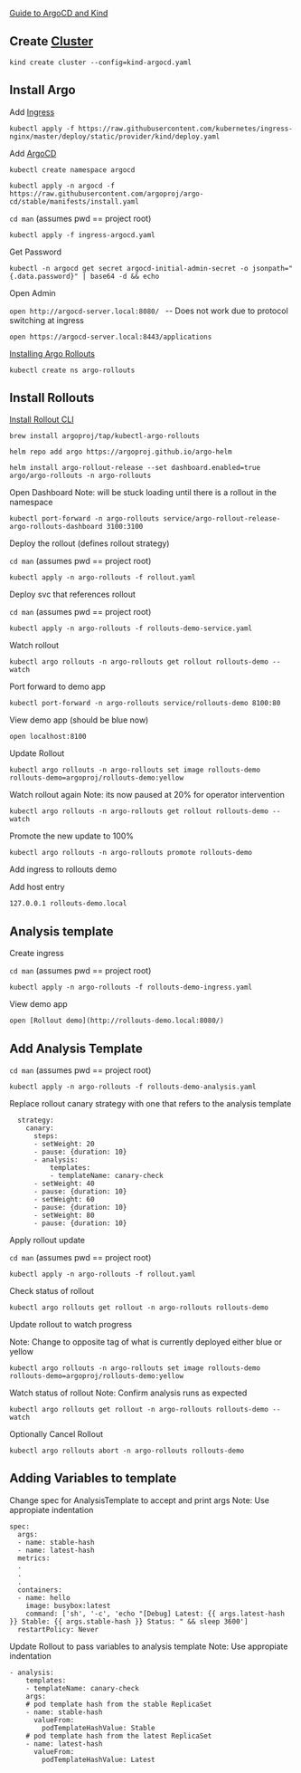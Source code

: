
[Guide to ArgoCD and Kind](https://medium.com/@chirayukapoor/running-argo-cd-locally-with-kind-and-nginx-ingress-26b31cece300)

## Create [Cluster](https://kind.sigs.k8s.io/docs/user/configuration/)

```kind create cluster --config=kind-argocd.yaml```

## Install Argo

Add [Ingress](https://docs.nginx.com/nginx-ingress-controller/)

```kubectl apply -f https://raw.githubusercontent.com/kubernetes/ingress-nginx/master/deploy/static/provider/kind/deploy.yaml```

Add [ArgoCD](https://argo-cd.readthedocs.io/en/stable/getting_started/)

```kubectl create namespace argocd```

```kubectl apply -n argocd -f https://raw.githubusercontent.com/argoproj/argo-cd/stable/manifests/install.yaml```


```cd man``` (assumes pwd == project root)

```kubectl apply -f ingress-argocd.yaml```

Get Password

```kubectl -n argocd get secret argocd-initial-admin-secret -o jsonpath="{.data.password}" | base64 -d && echo```

Open Admin

```open http://argocd-server.local:8080/ ``` -- Does not work due to protocol switching at ingress

```open https://argocd-server.local:8443/applications```

[Installing Argo Rollouts](https://codefresh.io/learn/argo-rollouts/)

```kubectl create ns argo-rollouts```

## Install Rollouts

[Install Rollout CLI](https://argo-rollouts.readthedocs.io/en/stable/installation/)

```brew install argoproj/tap/kubectl-argo-rollouts```

```helm repo add argo https://argoproj.github.io/argo-helm```

```helm install argo-rollout-release --set dashboard.enabled=true argo/argo-rollouts -n argo-rollouts ```

Open Dashboard
Note: will be stuck loading until there is a rollout in the namespace

```kubectl port-forward -n argo-rollouts service/argo-rollout-release-argo-rollouts-dashboard 3100:3100```


Deploy the rollout (defines rollout strategy)

```cd man``` (assumes pwd == project root)

```kubectl apply -n argo-rollouts -f rollout.yaml```

Deploy svc that references rollout

```cd man``` (assumes pwd == project root)

```kubectl apply -n argo-rollouts -f rollouts-demo-service.yaml```

Watch rollout

```kubectl argo rollouts -n argo-rollouts get rollout rollouts-demo --watch```

Port forward to demo app

```kubectl port-forward -n argo-rollouts service/rollouts-demo 8100:80```

View demo app (should be blue now)

```open localhost:8100```

Update Rollout 

```kubectl argo rollouts -n argo-rollouts set image rollouts-demo rollouts-demo=argoproj/rollouts-demo:yellow```

Watch rollout again 
Note: its now paused at 20% for operator intervention

```kubectl argo rollouts -n argo-rollouts get rollout rollouts-demo --watch```

Promote the new update to 100%

```kubectl argo rollouts -n argo-rollouts promote rollouts-demo```

Add ingress to rollouts demo

Add host entry 

```127.0.0.1 rollouts-demo.local```

## Analysis template

Create ingress

```cd man``` (assumes pwd == project root)

```kubectl apply -n argo-rollouts -f rollouts-demo-ingress.yaml```

View demo app 

```open [Rollout demo](http://rollouts-demo.local:8080/)```


## Add Analysis Template

```cd man``` (assumes pwd == project root)

```kubectl apply -n argo-rollouts -f rollouts-demo-analysis.yaml```

Replace rollout canary strategy with one that refers to the analysis template

```
  strategy:
    canary:
      steps:
      - setWeight: 20
      - pause: {duration: 10}
      - analysis:
          templates:
          - templateName: canary-check
      - setWeight: 40
      - pause: {duration: 10}
      - setWeight: 60
      - pause: {duration: 10}
      - setWeight: 80
      - pause: {duration: 10}
```
Apply rollout update

```cd man``` (assumes pwd == project root)

```kubectl apply -n argo-rollouts -f rollout.yaml```

Check status of rollout

```kubectl argo rollouts get rollout -n argo-rollouts rollouts-demo```

Update rollout to watch progress

Note: Change to opposite tag of what is currently deployed either blue or yellow

```kubectl argo rollouts -n argo-rollouts set image rollouts-demo rollouts-demo=argoproj/rollouts-demo:yellow```

Watch status of rollout 
Note: Confirm analysis runs as expected

```kubectl argo rollouts get rollout -n argo-rollouts rollouts-demo --watch```

Optionally Cancel Rollout

```kubectl argo rollouts abort -n argo-rollouts rollouts-demo```


## Adding Variables to template 

Change spec for AnalysisTemplate to accept and print args
Note: Use appropiate indentation

```
spec:
  args:
  - name: stable-hash
  - name: latest-hash
  metrics:
  .
  .
  .
  containers:
  - name: hello
    image: busybox:latest
    command: ['sh', '-c', 'echo "[Debug] Latest: {{ args.latest-hash }} Stable: {{ args.stable-hash }} Status: " && sleep 3600']              
  restartPolicy: Never

```

Update Rollout to pass variables to analysis template
Note: Use appropiate indentation

```
- analysis:
    templates:
    - templateName: canary-check
    args:
    # pod template hash from the stable ReplicaSet
    - name: stable-hash
      valueFrom:
        podTemplateHashValue: Stable
    # pod template hash from the latest ReplicaSet
    - name: latest-hash
      valueFrom:
        podTemplateHashValue: Latest         

```
